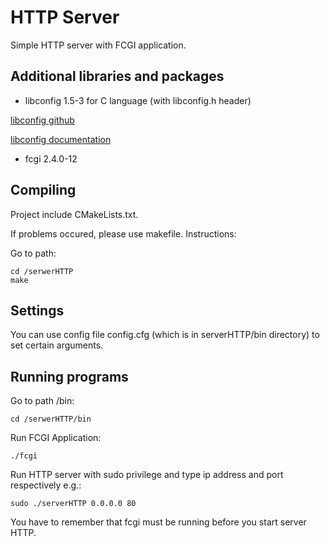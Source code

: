 # HTTP Server
Simple HTTP server with FCGI application.

## Additional libraries and packages
* libconfig 1.5-3 for C language (with libconfig.h header)

[libconfig github](https://github.com/hyperrealm/libconfig/blob/master/README)

[libconfig documentation](http://www.hyperrealm.com/libconfig/libconfig_manual.html#Using-the-Library-from-a-C-Program)

* fcgi 2.4.0-12

## Compiling
Project include CMakeLists.txt.

If problems occured, please use makefile. Instructions:

Go to path:
```
cd /serwerHTTP
make
```
## Settings
You can use config file config.cfg (which is in serverHTTP/bin directory) to set certain arguments.

## Running programs
Go to path /bin:
```
cd /serwerHTTP/bin
```
Run FCGI Application:
```
./fcgi
```
Run HTTP server with sudo privilege and type ip address and port respectively e.g.:
```
sudo ./serverHTTP 0.0.0.0 80
```
You have to remember that fcgi must be running before you start server HTTP.
